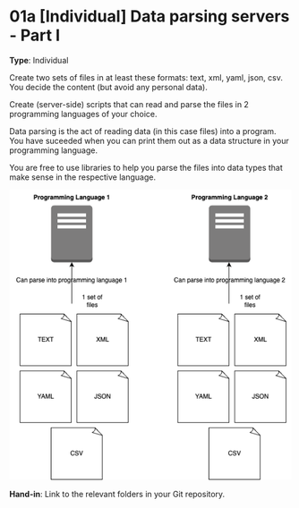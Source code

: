 # 01a [Individual] Data parsing servers - Part I

**Type**: Individual

Create two sets of files in at least these formats: text, xml, yaml, json, csv. You decide the content (but avoid any personal data).

Create (server-side) scripts that can read and parse the files in 2 programming languages of your choice.

Data parsing is the act of reading data (in this case files) into a program. You have suceeded when you can print them out as a data structure in your programming language.

You are free to use libraries to help you parse the files into data types that make sense in the respective language.


<img src="./Data_parsing_server_Part_I.png">

**Hand-in**: Link to the relevant folders in your Git repository.
